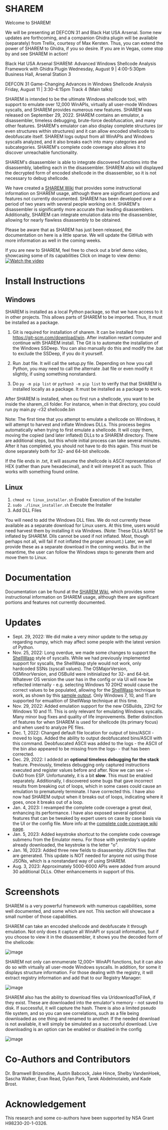 # SHAREM

Welcome to SHAREM! 

We will be presenting at DEFCON 31 and Black Hat USA Arsenal. Some new updates are forthcoming, and a companion Ghidra plugin will be available (separately) from Trellix, courtesy of Max Kersten. Thus, you can extend the power of SHAREM to Ghidra, if you so desire. If you are in Vegas, come stop by and see SHAREM in action! 

Black Hat USA Arsenal
SHAREM: Advanced Windows Shellcode Analysis Framework with Ghidra Plugin
Wednesday, August 9 | 4:00-5:30pm
Business Hall, Arsenal Station 3

DEFCON 31
Game-Changing Advances in Windows Shellcode Analysis
Friday, August 11 | 3:30-4:15pm
Track 4 (Main talks)

SHAREM is intended to be the ultimate Windows shellcode tool, with support to emulate over 12,000 WinAPIs, virtually all user-mode Windows syscalls, and SHAREM provides numerous new features. SHAREM was released on September 29, 2022. SHAREM contains an emulator, a disassembler, timeless debugging, brute-force deobfuscation, and many other features. SHAREM's emulator can also display complete structures (or even structures within structures) and it can allow encoded shellcode to deobfuscate itself. SHAREM logs output from all WinAPIs and Windows syscalls analyzed, and it also breaks each into many categories and subcategories. SHAREM's complete code coverage also allows it to discover unreachable functionality.

SHAREM's disassembler is able to integrate discovered functions into the disassembly, labelling each in the disassembler. SHAREM also will displayed the decrypted form of encoded shellcode in the disassembler, so it is not necessary to debug shellcode.

We have created a [SHAREM Wiki](https://github.com/Bw3ll/sharem/wiki) that provides some instructional  information on SHAREM usage, although there are significant portions and features not currently documented. SHAREM has been developed over a period of two years with several people working on it. SHAREM's disassembler is significantly more accurate than leading disassemblers. Additionally, SHAREM can integrate emulation data into the disassembler, allowing for nearly flawless disassembly to be obtained.

Please be aware that as SHAREM has just been released, the documentation on here is a little sparse. We will update the GitHub with more information as well in the coming weeks.

If you are new to SHAREM, feel free to check out a brief demo video, showcasing some of its capabilities Click on image to view demo:
[![Watch the video](https://github.com/Bw3ll/sharem/blob/testing/sharem/SHAREM_images/Sharem_demo.png?raw=true)](https://youtu.be/S1PI9O-q6eM)

# Install Instructions

## Windows
SHAREM is installed as a local Python package, so that we have access to it in other projects. This allows parts of SHAREM to be imported. Thus, it must be installed as a package.

1. Git is required for installation of sharem. 
It can be installed from https://git-scm.com/download/win. After installion restart computer and continue with SHAREM install. The Git is to automate the installation of the Windows SSDeep. You can also manually do this and modify the .bat to exclude the SSDeep, if you do it yourself.

2. Run .bat file. It will call the setup.py file. Depending on how you call Python, you may need to call the alternate .bat file or even modify it slightly, if using something nonstandard.

3. Do
```py -m pip list``` or  ```python3 -m pip list``` to verify that that SHAREM is installed locally as a package. It must be installed as a package to work.

After SHAREM is installed, when ou first run a shellcode, you want to be inside the sharem_cli folder. For instance, when in that directory, you could run
py main.py -r32 shellcode.bin

Note: The first time that you attempt to emulate a shellcode on Windows, it will attempt to harvest and inflate Windows DLLs. This process begins automatically when trying to first emulate a shellcode. It will copy them, moving the copied (and later inflated) DLLs to a SHAREM directory. There are additional steps, but this whole initial process can take several minutes. After it has completed, you should not have to do this again. This must be done separately both for 32- and 64-bit shellcode. 

If the file ends in .txt, it will assume the shellcode is ASCII representation of HEX (rather than pure hexadecimal), and it will interpret it as such. This works with something found online.

## Linux
1. ```chmod +x linux_installer.sh``` Enable Execution of the Installer
2. ```sudo ./linux_installer.sh``` Execute the Installer
3. Add DLL Files

You will need to add the Windows DLL files. We do not currently these available as a separate download for Linux users. At this time, users would need harvest them by installing it via Windows. (Note: These DLLs MUST be inflated by SHAREM. Dlls cannot be used if not inflated. Most, though perhaps not all, will fail if not inflated the proper amount.) Later, we will provide these as a separate download in the coming weeks. But in the meantime, the user can follow the Windows steps to generate them and move them to Linux. 

# Documentation
Documentation can be found at the [SHAREM Wiki](https://github.com/Bw3ll/sharem/wiki), which provides some instructional  information on SHAREM usage, although there are significant portions and features not currently documented. 

# Updates
* Sept. 29, 2022: We did make a very minor update to the setup.py regarding numpy, which may affect some people with the latest version of Python.
* Nov. 25, 2022: Long overdue, we made some changes to support the [ShellWasp](https://github.com/Bw3ll/ShellWasp) style of syscalls. While we had previously implemented support for syscalls, the ShellWasp style would not work, only hardcoded SSNs (syscall values). The OSMajorVersion, OSMinorVersion, and OSBuild were initinialized for 32- and 64-bit. Whatever OS version the user has in the config or via UI will now be reflected internally - e.g. selecting Windows 10 20H2 would cause the correct values to be populated, allowing for the [ShellWasp](https://github.com/Bw3ll/ShellWasp) technique to work, as shown by this [sample output](https://github.com/Bw3ll/ShellWasp/blob/main/Samples/alternative_create_process_SHAREM_output.txt). Only Windows 7, 10, and 11 are supported for emualtion of ShellWasp technique at this time.
* Nov. 29, 2022: Added emulation support for the new OSBuilds, 22H2 for Windows 10 and 11. This is only relevant for emulating Windows syscalls. Many minor bug fixes and quality of life improvements. Better distinction of features for when SHAREM is used for shellcode (its primary focus) and when used to analyze PE files.
* Dec. 1, 2022: Changed default file location for output of bins/ASCII - moved to logs. Added the ability to output deobfuscated bins/ASCII with this command. Deobfuscated ASCII was added to the logs - the ASCII of the bin also appeared to be missing from the logs- - that has been corrected.
* Dec. 29, 2022: I addedd an **optional timeless debugging for the stack** feature. Previously, timeless debugging only captured instructions executed and register values before and after. Now we can see +/- 0xA0 from ESP. Unfortunately, it is a bit **slow**. This must be enabled separately. Additionally, I discovered some bugs that gave incorrect results from breaking out of loops, which in some cases could cause an emulation to prematurely terminate. I have corrected this. I have also now had SHAREM output when it breaks out of loops, indicating where it goes, once it breaks out of a loop.
* Jan. 4, 2023: I revamped the complete code coverage a great deal, enhancing its performance. I have also exposed several optional features that can be tweaked by expert users on case by case basis via the UI or the config file. More info at the [complete code coverage wiki page](https://github.com/Bw3ll/sharem/wiki/Complete-Code-Coverage).
* Jan. 5, 2023: Added keystroke shortcut to the complete code coverage submenu from the Emulator menu. For those with yesterday's update already downloaded, the keystroke is the letter "o".
* Jan. 16, 2023: Added three new fields to disassembly JSON files that are generated. This update is NOT needed for anyone not using those JSONs, which is a nonstandard way of using SHAREM.
* Aug. 3, 2023: Approximately 5000-6000 APIs were added from around 30 additional DLLs. Other enhancements in support of this.

# Screenshots
SHAREM is a very powerful framework with numerous capabilities, some well documented, and some which are not. This section will showcase a small number of those capabilities. 

SHAREM can take an encoded shellcode and deobfuscate it through emulation. Not only does it capture all WinAPI or syscall information, but if you choose to view it in the disassembler, it shows you the decoded form of the shellcode:

![image](https://github.com/Bw3ll/sharem/blob/testing/sharem/SHAREM_images/encodedShellcode.png?raw=true)

SHAREM not only can ennumerate 12,000+ WinAPI functions, but it can also do so with virtually all user-mode Windows syscalls. In addition, for some it displays structure information. For those dealing with the registry, it will extract registry information and add that to our Registry Manager:

![image](https://user-images.githubusercontent.com/49998815/204032319-1e10d3cc-dfc0-49e8-912d-9629571a1144.png)

SHAREM also has the ability to download files via UrldownloadToFileA, if they exist. These are downloaded into the emulator's memory - not saved to disk. If successful, it will capture the hash. There is also a limited pseudo file system, and so you can see correlations, such as a file being downloaded as one thing and renamed to another. If the needed download is not available, it will simply be simulated as a successful download. Live downloading is an option can be enabled or disabled in the config

![image](https://github.com/Bw3ll/sharem/blob/testing/sharem/SHAREM_images/downloading.png?raw=true)


# Co-Authors and Contributors
Dr. Bramwell Brizendine, Austin Babcock, Jake Hince, Shelby VandenHoek, Sascha Walker, Evan Read, Dylan Park, Tarek Abdelmotaleb, and Kade Brost.

# Acknowledgement
This research and some co-authors have been supported by NSA Grant H98230-20-1-0326.
